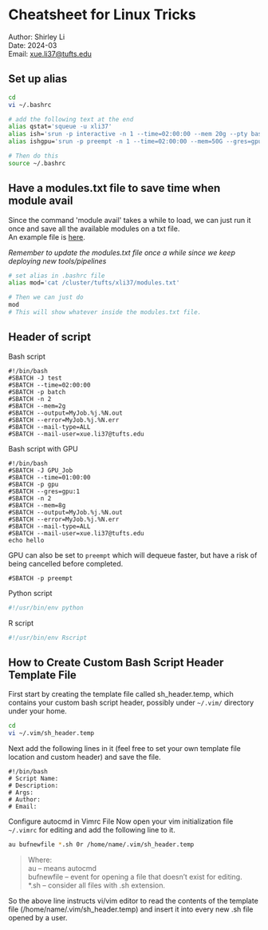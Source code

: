 # Cheatsheet for Linux Tricks
Author: Shirley Li       
Date: 2024-03        
Email: xue.li37@tufts.edu


## Set up alias
```bash
cd
vi ~/.bashrc

# add the following text at the end
alias qstat='squeue -u xli37'
alias ish='srun -p interactive -n 1 --time=02:00:00 --mem 20g --pty bash'
alias ishgpu='srun -p preempt -n 1 --time=02:00:00 --mem=50G --gres=gpu:1 --pty /bin/bash'

# Then do this
source ~/.bashrc
```


## Have a modules.txt file to save time when module avail       
Since the command 'module avail' takes a while to load, we can just run it once and save all the available modules on a txt file.        
An example file is [here](https://github.com/shirleyxueli41/cheatsheet/blob/main/modules.txt).    
       
*Remember to update the modules.txt file once a while since we keep deploying new tools/pipelines*       

```bash
# set alias in .bashrc file
alias mod='cat /cluster/tufts/xli37/modules.txt'

# Then we can just do
mod
# This will show whatever inside the modules.txt file. 
```

## Header of script     
Bash script        
```
#!/bin/bash
#SBATCH -J test
#SBATCH --time=02:00:00
#SBATCH -p batch
#SBATCH -n 2
#SBATCH --mem=2g
#SBATCH --output=MyJob.%j.%N.out
#SBATCH --error=MyJob.%j.%N.err
#SBATCH --mail-type=ALL
#SBATCH --mail-user=xue.li37@tufts.edu
```

Bash script with GPU     
```
#!/bin/bash
#SBATCH -J GPU_Job
#SBATCH --time=01:00:00
#SBATCH -p gpu
#SBATCH --gres=gpu:1
#SBATCH -n 2
#SBATCH --mem=8g
#SBATCH --output=MyJob.%j.%N.out
#SBATCH --error=MyJob.%j.%N.err
#SBATCH --mail-type=ALL
#SBATCH --mail-user=xue.li37@tufts.edu
echo hello
```      
GPU can also be set to `preempt` which will dequeue faster, but have a risk of being cancelled before completed. 
```
#SBATCH -p preempt
```



Python script
```python
#!/usr/bin/env python
```

R script
```r
#!/usr/bin/env Rscript
```

## How to Create Custom Bash Script Header Template File
First start by creating the template file called sh_header.temp, which contains your custom
bash script header, possibly under `~/.vim/` directory under your home.
```bash
cd
vi ~/.vim/sh_header.temp
```

Next add the following lines in it (feel free to set your own template file location and custom
header) and save the file.       
```
#!/bin/bash
# Script Name:
# Description:
# Args:
# Author:
# Email: 
```


Configure autocmd in Vimrc File
Now open your vim initialization file `~/.vimrc` for editing and add the following line to it.
```bash
au bufnewfile *.sh 0r /home/name/.vim/sh_header.temp
```

> Where:        
> au – means autocmd      
> bufnewfile – event for opening a file that doesn’t exist for editing.      
> *.sh – consider all files with .sh extension.      


So the above line instructs vi/vim editor to read the contents of the template file
(/home/name/.vim/sh_header.temp) and insert it into every new .sh file opened by a
user.

